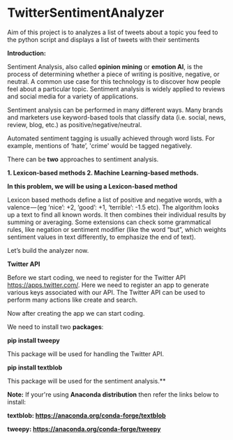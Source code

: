 # TwitterSentimentAnalyzer
Aim of this project is to analyzes a list of tweets about a topic you feed to the python script and displays a list of tweets with their sentiments 

**Introduction:**

Sentiment Analysis, also called **opinion mining** or **emotion AI**, is the process of determining whether a piece of writing is positive, negative, or neutral. A common use case for this technology is to discover how people feel about a particular topic. Sentiment analysis is widely applied to reviews and social media for a variety of applications.

Sentiment analysis can be performed in many different ways. Many brands and marketers use keyword-based tools that classify data (i.e. social, news, review, blog, etc.) as positive/negative/neutral.

Automated sentiment tagging is usually achieved through word lists. For example, mentions of ‘hate’, 'crime' would be tagged negatively.

There can be **two** approaches to sentiment analysis.

**1. Lexicon-based methods
2. Machine Learning-based methods.**

**In this problem, we will be using a Lexicon-based method**

Lexicon based methods define a list of positive and negative words, with a valence — (eg ‘nice’: +2, ‘good’: +1, ‘terrible’: -1.5 etc). The algorithm looks up a text to find all known words. It then combines their individual results by summing or averaging. Some extensions can check some grammatical rules, like negation or sentiment modifier (like the word “but”, which weights sentiment values in text differently, to emphasize the end of text).

Let’s build the analyzer now.

**Twitter API**

Before we start coding, we need to register for the Twitter API https://apps.twitter.com/. Here we need to register an app to generate various keys associated with our API. The Twitter API can be used to perform many actions like create and search.

Now after creating the app we can start coding.

We need to install two **packages**:

**pip install tweepy**

This package will be used for handling the Twitter API.

**pip install textblob**

This package will be used for the sentiment analysis.**

**Note:** If your're using **Anaconda distribution** then refer the links below to install:

**textblob: https://anaconda.org/conda-forge/textblob**

**tweepy: https://anaconda.org/conda-forge/tweepy**
